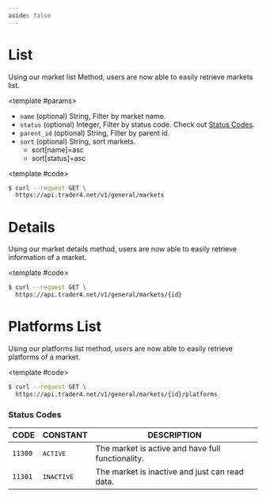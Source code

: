 ```yaml
---
aside: false
---
```


<!--@include: ../partials/libraries.md-->

<CodeBox lang="Restful" method="GET" endpoint="/v1/general/markets">

# List

Using our market list Method, users are now able to easily retrieve markets list.

<!--@include: /partials/authorization.md-->

<template #params>

- `name` (optional) <span>String</span>, Filter by market name.
- `status` (optional) <span>Integer</span>, Filter by status code. Check out [Status Codes](#status-codes).
- `parent_id` (optional) <span>String</span>, Filter by parent id.
- `sort` (optional) <span>String</span>, sort markets.
    - sort[name]=asc
    - sort[status]=asc

</template>

<template #code>

```bash
$ curl --request GET \
  https://api.trader4.net/v1/general/markets
```

</template>

</CodeBox>

<Response jfile="v1/market/list" >
<template #result>

- `id` <span>String</span> ID of market.
- `name` <span>String</span> Name of market.
- `slug` <span>String</span> Slug of market.
- `icon` <span>String</span> Icon of market.
- `cover` <span>String</span> Cover of market.
- `status` <span>Integer</span> The status of market. Check out [Status Codes](#status-codes).
- `children` <span>Array of JSON Objects</span> child markets.

</template>
</Response>


<CodeBox lang="Restful" method="GET" endpoint="/v1/general/markets/{id}">

# Details

Using our market details method, users are now able to easily retrieve information of a market.

<!--@include: /partials/authorization.md-->

<template #code>

```bash
$ curl --request GET \
  https://api.trader4.net/v1/general/markets/{id}
```

</template>

</CodeBox>

<Response jfile="v1/market/read" >
<template #result>

- `id` <span>String</span> ID of market.
- `name` <span>String</span> Name of market.
- `slug` <span>String</span> Slug of market.
- `icon` <span>String</span> Icon of market.
- `url` <span>String</span> URL of market.
- `description` <span>String</span> Description of market.
- `cover` <span>String</span> Cover of market.
- `status` <span>Integer</span> The status of market. Check out [Status Codes](#status-codes).
- `parent_id` <span>String</span> ID of parent market.
- `children` <span>Array of JSON Objects</span> child markets.

</template>
</Response>

<CodeBox lang="Restful" method="GET" endpoint="/v1/general/markets/{id}/platforms">

# Platforms List

Using our platforms list method, users are now able to easily retrieve platforms of a market.

<!--@include: /partials/authorization.md-->

<template #code>

```bash
$ curl --request GET \
  https://api.trader4.net/v1/general/markets/{id}/platforms
```

</template>

</CodeBox>

<Response jfile="v1/platform/list" >
<template #result>

- Platforms of market. Check out [Platforms List](https://next-docs.trader4.net/en/api/general/platform?lang=restful&pos=0#list).

</template>
</Response>

### Status Codes
| CODE               | CONSTANT            | DESCRIPTION                                       |
|--------------------|---------------------|---------------------------------------------------|
| <code>11300</code> | <pre>ACTIVE</pre>   | The market is active and have full functionality. |
| <code>11301</code> | <pre>INACTIVE</pre> | The market is inactive and just can read data.    |

